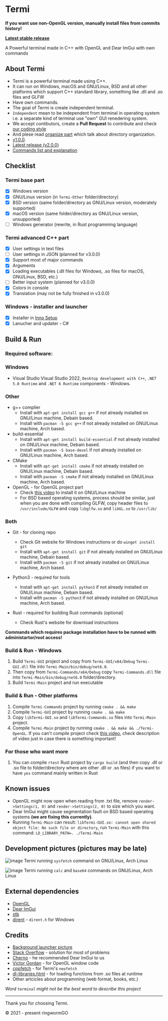 # Termi
**If you want use non-OpenGL version, manually install files from commits history!**

**[Latest stable release](https://github.com/ringwormGO-organization/Termi/releases/tag/v2.0.0)**

A Powerful terminal made in C++ with OpenGL and Dear ImGui with own commands

## About Termi
- Termi is a powerful terminal made using C++.
- It can run on Windows, macOS and GNU/Linux, BSD and all other platforms which support C++ standard library, something like .dll and .so files and GLFW
- Have own commands.
- The goal of Termi is create independent terminal.
- ```Independent``` mean to be independent from terminal in operating system i.e. a separate kind of terminal use "own" GUI renedering system.
- We accept contibutors, create a **Pull Request** to contribute and check [our coding style](https://github.com/ringwormGO-organization/Termi/blob/main/CONTRIBUTING.md#coding-sytle-for-pull-requests)
- And plese read [organize part](https://github.com/ringwormGO-organization/Termi/blob/main/CONTRIBUTING.md#code-organization) which talk about directory organization.
- [v1.0.0](https://github.com/ringwormGO-organization/Termi/releases/tag/v1.0.0).
- [Latest release (v2.0.0)](https://github.com/ringwormGO-organization/Termi/releases/tag/v2.0.0)
- [Commands list and explanation](https://github.com/ringwormGO-organization/Termi/blob/main/Commands.md)

## Checklist
### Termi base part
- [x] Windows version
- [x] GNU/Linux version (in `Termi-Other` folder/directory)
- [x] BSD version (same folder/directory as GNU/Linux version, moderately supported)
- [x] macOS version (same folder/directory as GNU/Linux version, unsupported)
- [ ] Windows generator (rewrite, in Rust programming language)

### Termi advanced C++ part
- [x] User settings in text files
- [ ] User settings in JSON (planned for v3.0.0)
- [x] Support most of major commands
- [x] Arguments
- [x] Loading executables (.dll files for Windows, .so files for macOS, GNU/Linux, BSD, etc.)
- [ ] Better input system (planned for v3.0.0)
- [x] Colors in console
- [x] Translation (may not be fully finished in v3.0.0)

### Windows - installer and launcher
- [x] Installer in [Inno Setup](https://github.com/jrsoftware/issrc)
- [x] Lanucher and updater - C#

## Build & Run
### Required software:
### Windows
- Visual Studio Visual Studio 2022, ```Desktop development with C++```, ```.NET 5.0 Runtime``` and ```.NET 6 Runtime``` components - Windows.

### Other
- g++ complier
  - Install with ```apt-get install gcc g++``` if not already installed on GNU/Linux machine, Debain based.
  - Install with ```pacman -S gcc g++``` if not already installed on GNU/Linux machine, Arch based.
- build-essential
  - Install with ```apt-get install build-essential``` if not already installed on GNU/Linux machine, Debain based.
  - Install with ```pacman -S base-devel``` if not already installed on GNU/Linux machine, Arch based.
- CMake
  - Install with ```apt-get install cmake``` if not already installed on GNU/Linux machine, Debain based.
  - Install with ```pacman -S cmake``` if not already installed on GNU/Linux machine, Arch based.
- OpenGL - for OpenGL project part
  - Check [this video](https://www.youtube.com/watch?v=CIbJ5Iw0yAs) to install it on GNU/Linux machine
  - For BSD based operating systems, process should be similar, just when you are done with compiling GLFW, copy header files to `/usr/include/GLFW`
  and copy `libglfw.so` and `libGL.so` to `/usr/lib/`

### Both
- Git - for cloning repo
  - Check Git website for Windows instructions or do `winget install git`
  - Install with ```apt-get install git``` if not already installed on GNU/Linux machine, Debain based.
  - Install with ```pacman -S git``` if not already installed on GNU/Linux machine, Arch based.
- Python3 - required for tools
  - Install with ```apt-get install python3``` if not already installed on GNU/Linux machine, Debain based.
  - Install with ```pacman -S python3``` if not already installed on GNU/Linux machine, Arch based.
  
- Rust - required for building Rust commands (optional)
  - Check Rust's website for download instructions
  
**Commands which requires package installation have to be runned with administartor/root access!**

### Build & Run - Windows
1. Build `Termi-GUI` project and copy from `Termi-GUI/x64/Debug` `Termi-GUI.dll` file into `Termi-Main/bin/debug/net6.0`.
2. Then copy from `Termi-Commands/x64/Debug` copy `Termi-Commands.dll` file into `Termi-Main/bin/debug/net6.0` folder/directory.
3. Build `Termi-Main` project and run executable

### Build & Run - Other platforms
1. Compile `Termi-Commands` project by running `cmake . && make`
2. Compile `Termi-GUI` project by running `cmake . && make`
3. Copy `libTermi-GUI.so` and `libTermi-Commands.so` files into `Termi-Main` project.
4. Compile `Termi-Main` project by running ```cmake . && make && ./Termi-OpenGL```. If you can't compile project check [this video](hhttps://www.youtube.com/watch?v=CIbJ5Iw0yAs), check description of video just in case there is something important!

### For those who want more
1. You can compile `rtest` Rust project by `cargo build` (and then copy .dll or .so file to folder/directory where are other .dll or .so files) if you want to have `yes` command mainly written in Rust 

## Known issues
- OpenGL might now open when reading from .txt file, remove `render->Settings(1, 0)` and `render->Settings(2, 0)` to size which you want.
- Dear ImGui might cause segmentation fault on BSD based operating systems **(we are fixing this currently)**.
- Running `Termi-Main` can result: `libTermi-GUI.so: cannot open shared object file: No such file or directory`, run `Termi-Main` with this command: `LD_LIBRARY_PATH=. ./Termi-Main`

## Development pictures (pictures may be late)
![image](https://user-images.githubusercontent.com/83548580/191842065-6c5fdfec-cd70-49f5-8268-4f7b255796dc.png)
Termi running `sysfetch` command on GNU/Linux, Arch Linux

![image](https://user-images.githubusercontent.com/83548580/191947406-51764cf6-e1c9-420b-8cf5-f5069b975327.png)
Termi running `calc` and `base64` commands on GNU/Linux, Arch Linux

## External dependencies
- [OpenGL](https://www.opengl.org/)
- [Dear ImGui](https://github.com/ocornut/imgui)
- [stb](https://github.com/nothings/stb)
- [dirent](https://github.com/tronkko/dirent) - ```dirent.h``` for Windows

## Credits
- [Background launcher picture](https://pixabay.com/photos/leaf-maple-autumn-foliage-botany-3865014/)
- [Stack Overflow](https://stackoverflow.com/) - solution for most of problems
- [Cherno](https://www.youtube.com/c/TheChernoProject) - he recommended Dear ImGui to us
- [Victor Gordan](https://www.youtube.com/c/VictorGordan) - for OpenGL window code
- [cppfetch](https://github.com/Phate6660/cppfetch) - for Termi's `neofetch`
- [dl-libraries.html](https://tldp.org/HOWTO/Program-Library-HOWTO/dl-libraries.html) - for loading functions from .so files at runtime
- Other artcicles about programming (web format, books, etc.)

*Word `terminal` might not be the best word to describe this project*
____________________________________

Thank you for choosing Termi.

© 2021 - present ringwormGO
